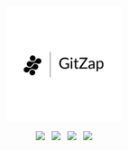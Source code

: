 <div align="center">
    <picture>
        <source media="(prefers-color-scheme: dark)" srcset="https://raw.githubusercontent.com/mohammadzainabbas/gitzap/main/assets/logo_light.png?raw=true">
        <source media="(prefers-color-scheme: light)" srcset="https://raw.githubusercontent.com/mohammadzainabbas/gitzap/main/assets/logo_dark.png?raw=true">
        <img alt="GitZap Icon" src="https://raw.githubusercontent.com/mohammadzainabbas/gitzap/main/assets/logo_dark.png?raw=true" width="40%">
    </picture>
</div>

<p align="center">
    <a href="https://play.rust-lang.org/"><img src="https://img.shields.io/badge/Rust-000000?style=flat&logo=rust&logoColor=white"></a>
    &nbsp;
    <a href="https://github.com/mohammadzainabbas/gitzap?tab=MIT-1-ov-file"><img src="https://badgen.net/github/license/mohammadzainabbas/gitzap?icon=github"></a>
    &nbsp;
    <a href="https://github.com/mohammadzainabbas/gitzap"><img src="https://github.com/mohammadzainabbas/gitzap/actions/workflows/ci.yaml/badge.svg"></a>
    &nbsp;
    <a href="https://github.com/mohammadzainabbas/gitzap"><img src="https://github.com/mohammadzainabbas/gitzap/actions/workflows/code_coverage.yaml/badge.svg"></a>
    <!-- &nbsp;
    <a href="https://homedisk-doc.vercel.app"><img src="https://img.shields.io/badge/docs.rs-66c2a5?style=flat-square&labelColor=555555&logo=docs.rs"></a>
    &nbsp;
    <a href="https://documenter.getpostman.com/view/23280189/VVk9dwRk"><img src="https://img.shields.io/badge/API_Docs-887BB0?style=flat-square&labelColor=555555&logo=postman"></a> -->
</p>